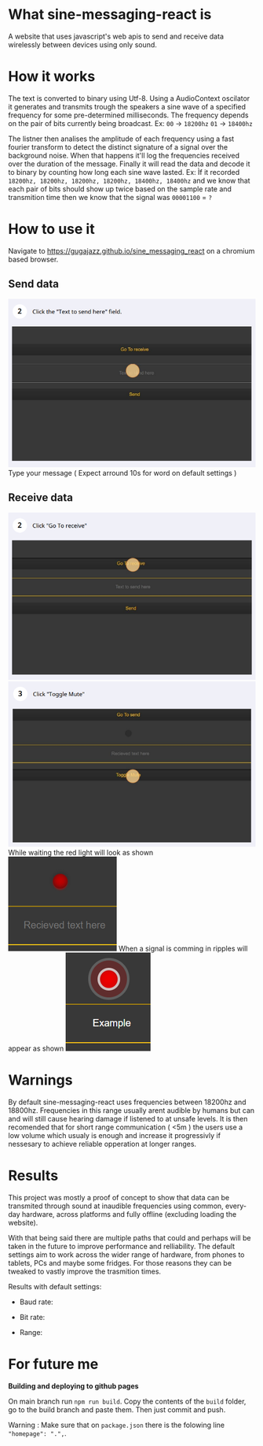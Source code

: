 
# What sine-messaging-react is
A website that uses javascript's web apis to send and receive data wirelessly between devices using only sound.

# How it works
The text is converted to binary using Utf-8.
Using a AudioContext oscilator it generates and transmits trough the speakers a sine wave of a specified frequency for some pre-determined milliseconds. The frequency depends on the pair of bits currently being broadcast. 
Ex: `00` -> ``18200hz`` 
    `01` -> ``18400hz``

The listner then analises the amplitude of each frequency using a fast fourier transform to detect the distinct signature of a signal over the background noise.
When that happens it'll log the frequencies received over the duration of the message.
Finally it will read the data and decode it to binary by counting how long each sine wave lasted.
Ex: Ìf it recorded `18200hz, 18200hz, 18200hz, 18200hz, 18400hz, 18400hz` and we know that each pair of bits should show up twice based on the sample rate and transmition time then we know that the signal was `00001100` = `?`

# How to use it
Navigate to https://gugajazz.github.io/sine_messaging_react on a chromium based browser.

## Send data
![](imgs/send1.png)
Type your message ( Expect arround 10s for word on default settings )

## Receive data
![](imgs/receive1.png)
![](imgs/receive2.png)
While waiting the red light will look as shown ![](imgs/receive3.png)
When a signal is comming in ripples will appear as shown ![](imgs/receive4.png)

# Warnings
By default sine-messaging-react uses frequencies between 18200hz and 18800hz. Frequencies in this range usually arent audible by humans but can and will still cause hearing damage if listened to at unsafe levels.
It is then recomended that for short range communication ( <5m ) the users use a low volume which usualy is enough and increase it progressivly if nessesary to achieve reliable opperation at longer ranges.  

# Results
This project was mostly a proof of concept to show that data can be transmited through sound at inaudible frequencies using common, every-day hardware, across platforms and fully offline (excluding loading the website).

With that being said there are multiple paths that could and perhaps will be taken in the future to improve performance and relliability.
The default settings aim to work across the wider range of hardware, from phones to tablets, PCs and maybe some fridges. For those reasons they can be tweaked to vastly improve the trasmition times. 

Results with default settings:

- Baud rate:

- Bit rate:

- Range:


# For future me

**Building and deploying to github pages**

On main branch run `npm run build`.
Copy the contents of the ``build`` folder, go to the build branch and paste them.
Then just commit and push.

Warning : Make sure that on `package.json` there is the folowing line ``"homepage": ".",``.
